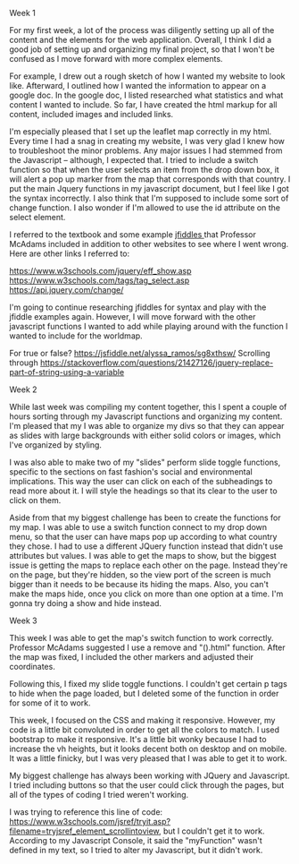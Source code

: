 Week 1

For my first week, a lot of the process was diligently setting up all of the content and the elements for the web application. Overall, I think I did a good job of setting up and organizing my final project, so that I won't be confused as I move forward with more complex elements.

For example, I drew out a rough sketch of how I wanted my website to look like. Afterward, I outlined how I wanted the information to appear on a google doc. In the google doc, I listed researched what statistics and what content I wanted to include. So far, I have created the html markup for all content, included images and included links.

I'm especially pleased that I set up the leaflet map correctly in my html. Every time I had a snag in creating my website, I was very glad I knew how to troubleshoot the minor problems. Any major issues I had stemmed from the Javascript – although, I expected that. I tried to include a switch function so that when the user selects an item from the drop down box, it will alert a pop up marker from the map that corresponds with that country. I put the main Jquery functions in my javascript document, but I feel like I got the syntax incorrectly. I also think that I'm supposed to include some sort of change function. I also wonder if I'm allowed to use the id attribute on the select element.

I referred to the textbook and some example <a href="http://jsfiddle.net/macloo/Lvs6y8jp/"> jfiddles </a> that Professor McAdams included in addition to other websites to see where I went wrong. Here are other links I referred to:

https://www.w3schools.com/jquery/eff_show.asp
https://www.w3schools.com/tags/tag_select.asp
https://api.jquery.com/change/


I'm going to continue researching jfiddles for syntax and play with the jfiddle examples again. However, I will move forward with the other javascript functions I wanted to add while playing around with the function I wanted to include for the worldmap.

For true or false?
https://jsfiddle.net/alyssa_ramos/sg8xthsw/
Scrolling through
https://stackoverflow.com/questions/21427126/jquery-replace-part-of-string-using-a-variable

Week 2


While last week was compiling my content together, this I spent a couple of hours sorting through my Javascript functions and organizing my content. I'm pleased that my I was able to organize my divs so that they can appear as slides with large backgrounds with either solid colors or images, which I've organized by styling.

I was also able to make two of my "slides" perform slide toggle functions, specific to the sections on fast fashion's social and environmental implications. This way the user can click on each of the subheadings to read more about it. I will style the headings so that its clear to the user to click on them.

Aside from that my biggest challenge has been to create the functions for my map. I was able to use a switch function connect to my drop down menu, so that the user can have maps pop up according to what country they chose. I had to use a different JQuery function instead that didn't use attributes but values. I was able to get the maps to show, but the biggest issue is getting the maps to replace each other  on the page. Instead they're on the page, but they're hidden, so the view port of the screen is much bigger than it needs to be because its hiding the maps. Also, you can't make the maps hide, once you click on more than one option at a time. I'm gonna try doing a show and hide instead.

Week 3

This week I was able to get the map's switch function to work correctly. Professor McAdams suggested I use a remove and "().html" function. After the map was fixed, I included the other markers and adjusted their coordinates.

Following this, I fixed my slide toggle functions. I couldn't get certain p tags to hide when the page loaded, but I deleted some of the function in order for some of it to work.

This week, I focused on the CSS and making it responsive. However, my code is a little bit convoluted in order to get all the colors to match. I used bootstrap to make it responsive. It's a little bit wonky because I had to increase the vh heights, but it looks decent both on desktop and on mobile. It was a little finicky, but I was very pleased that I was able to get it to work. 

My biggest challenge has always been working with JQuery and Javascript. I tried including buttons so that the user could click through the pages, but all of the types of coding I tried weren't working.

I was trying to reference this line of code: https://www.w3schools.com/jsref/tryit.asp?filename=tryjsref_element_scrollintoview, but I couldn't get it to work. According to my Javascript Console, it said the "myFunction" wasn't defined in my text, so I tried to alter my Javascript, but it didn't work.




 >
